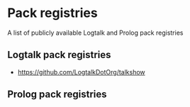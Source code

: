 # Pack registries
A list of publicly available Logtalk and Prolog pack registries

## Logtalk pack registries
- https://github.com/LogtalkDotOrg/talkshow

## Prolog pack registries
